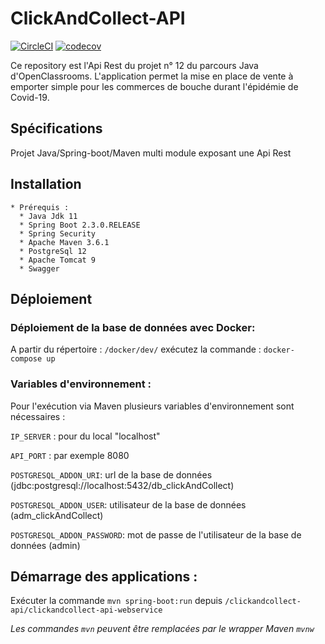 # ClickAndCollect-API
[![CircleCI](https://circleci.com/gh/alainDuguine/ClickAndCollect-RestApi.svg?style=svg)](https://circleci.com/gh/alainDuguine/ClickAndCollect-RestApi)
[![codecov](https://codecov.io/gh/alainDuguine/ClickAndCollect-RestApi/branch/master/graph/badge.svg)](https://codecov.io/gh/alainDuguine/ClickAndCollect-RestApi)

  Ce repository est l'Api Rest du projet n° 12 du parcours Java d'OpenClassrooms.
  L'application permet la mise en place de vente à emporter simple pour les commerces de bouche durant l'épidémie de Covid-19.
  
  ## Spécifications
  
  Projet Java/Spring-boot/Maven multi module exposant une Api Rest 
    
  ## Installation
  
    * Prérequis :
      * Java Jdk 11
      * Spring Boot 2.3.0.RELEASE
      * Spring Security
      * Apache Maven 3.6.1
      * PostgreSql 12
      * Apache Tomcat 9
      * Swagger
  
  ## Déploiement
  
  ### Déploiement de la base de données avec Docker:
    
   A partir du répertoire : ```/docker/dev/``` 
   exécutez la commande : ```docker-compose up```
  
  ### Variables d'environnement :
    
   Pour l'exécution via Maven plusieurs variables d'environnement sont nécessaires :
      
   ```IP_SERVER``` : pour du local "localhost"    
     
   ```API_PORT``` : par exemple 8080
     
   ```POSTGRESQL_ADDON_URI```: url de la base de données (jdbc:postgresql://localhost:5432/db_clickAndCollect)
   
   ```POSTGRESQL_ADDON_USER```: utilisateur de la base de données (adm_clickAndCollect)
     
   ```POSTGRESQL_ADDON_PASSWORD```: mot de passe de l'utilisateur de la base de données (admin)
   
  ## Démarrage des applications :
          
   Exécuter la commande ```mvn spring-boot:run``` depuis ```/clickandcollect-api/clickandcollect-api-webservice```
         
   *Les commandes ```mvn``` peuvent être remplacées par le wrapper Maven ```mvnw```*
